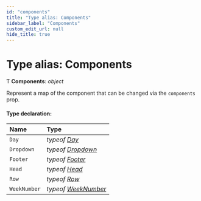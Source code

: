 ```yaml
---
id: "components"
title: "Type alias: Components"
sidebar_label: "Components"
custom_edit_url: null
hide_title: true
---
```


# Type alias: Components

Ƭ **Components**: *object*

Represent a map of the component that can be changed via the `components`
prop.

#### Type declaration:

Name | Type |
:------ | :------ |
`Day` | *typeof* [*Day*](../functions/day.md) |
`Dropdown` | *typeof* [*Dropdown*](../functions/dropdown.md) |
`Footer` | *typeof* [*Footer*](../functions/footer.md) |
`Head` | *typeof* [*Head*](../functions/head.md) |
`Row` | *typeof* [*Row*](../functions/row.md) |
`WeekNumber` | *typeof* [*WeekNumber*](../functions/weeknumber.md) |
